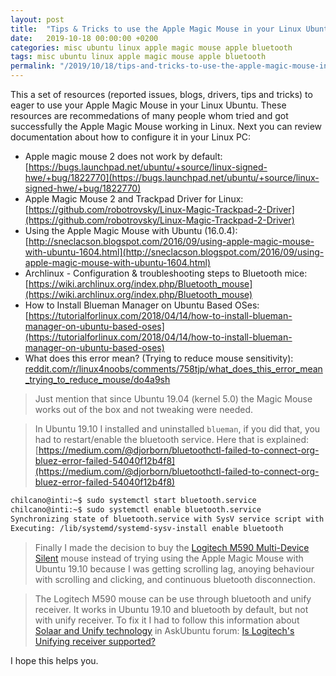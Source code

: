 ```yaml
---
layout: post
title:  "Tips & Tricks to use the Apple Magic Mouse in your Linux Ubuntu"
date:   2019-10-18 00:00:00 +0200
categories: misc ubuntu linux apple magic mouse apple bluetooth
tags: misc ubuntu linux apple magic mouse apple bluetooth 
permalink: "/2019/10/18/tips-and-tricks-to-use-the-apple-magic-mouse-in-your-linux-ubuntu"
---
```


This a set of resources (reported issues, blogs, drivers, tips and tricks) to eager to use your Apple Magic Mouse in your Linux Ubuntu.
These resources are recommedations of many people whom tried and got successfully the Apple Magic Mouse working in Linux. 
Next you can review documentation about how to configure it in your Linux PC:
<!-- more -->
- Apple magic mouse 2 does not work by default:  
  [https://bugs.launchpad.net/ubuntu/+source/linux-signed-hwe/+bug/1822770](https://bugs.launchpad.net/ubuntu/+source/linux-signed-hwe/+bug/1822770)
- Apple Magic Mouse 2 and Trackpad Driver for Linux:  
  [https://github.com/robotrovsky/Linux-Magic-Trackpad-2-Driver](https://github.com/robotrovsky/Linux-Magic-Trackpad-2-Driver)
- Using the Apple Magic Mouse with Ubuntu (16.0.4):  
  [http://sneclacson.blogspot.com/2016/09/using-apple-magic-mouse-with-ubuntu-1604.html](http://sneclacson.blogspot.com/2016/09/using-apple-magic-mouse-with-ubuntu-1604.html)
- Archlinux - Configuration & troubleshooting steps to Bluetooth mice:  
  [https://wiki.archlinux.org/index.php/Bluetooth_mouse](https://wiki.archlinux.org/index.php/Bluetooth_mouse)
- How to Install Blueman Manager on Ubuntu Based OSes:  
  [https://tutorialforlinux.com/2018/04/14/how-to-install-blueman-manager-on-ubuntu-based-oses](https://tutorialforlinux.com/2018/04/14/how-to-install-blueman-manager-on-ubuntu-based-oses)
- What does this error mean? (Trying to reduce mouse sensitivity):  
  [reddit.com/r/linux4noobs/comments/758tjp/what_does_this_error_mean_trying_to_reduce_mouse/do4a9sh](reddit.com/r/linux4noobs/comments/758tjp/what_does_this_error_mean_trying_to_reduce_mouse/do4a9sh)


> Just mention that since Ubuntu 19.04 (kernel 5.0) the Magic Mouse works out of the box and not tweaking were needed.

> In Ubuntu 19.10 I installed and uninstalled `blueman`, if you did that, you had to restart/enable the bluetooth service. Here that is explained: [https://medium.com/@djorborn/bluetoothctl-failed-to-connect-org-bluez-error-failed-54040f12b4f8](https://medium.com/@djorborn/bluetoothctl-failed-to-connect-org-bluez-error-failed-54040f12b4f8)

```sh
chilcano@inti:~$ sudo systemctl start bluetooth.service
chilcano@inti:~$ sudo systemctl enable bluetooth.service
Synchronizing state of bluetooth.service with SysV service script with /lib/systemd/systemd-sysv-install.
Executing: /lib/systemd/systemd-sysv-install enable bluetooth
```
> Finally I made the decision to buy the [Logitech M590 Multi-Device Silent](https://www.logitech.com/en-us/product/m590-silent-wireless-mouse) mouse instead of trying using the Apple Magic Mouse with Ubuntu 19.10 because I was getting scrolling lag, anoying behaviour with scrolling and clicking, and continuous bluetooth disconnection.

> The Logitech M590 mouse can be use through bluetooth and unify receiver. It works in Ubuntu 19.10 and bluetooth by default, but not with unify receiver. To fix it I had to follow this information about [Solaar and Unify technology](https://lekensteyn.nl/logitech-unifying.html) in AskUbuntu forum: [Is Logitech's Unifying receiver supported?](https://askubuntu.com/questions/113984/is-logitechs-unifying-receiver-supported)

I hope this helps you.